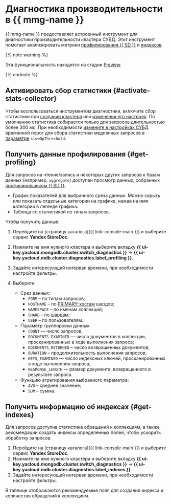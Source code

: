 # Диагностика производительности в {{ mmg-name }}

{{ mmg-name }} предоставляет встроенный инструмент для диагностики производительности кластера СУБД. Этот инструмент помогает анализировать метрики [профилирования {{ SD }}](#get-profiling) и [индексов](#get-indexes).

{% note warning %}


Эта функциональность находится на стадии [Preview](../../overview/concepts/launch-stages.md).


{% endnote %}

## Активировать сбор статистики {#activate-stats-collector}

Чтобы воспользоваться инструментом диагностики, включите сбор статистики при [создании кластера](cluster-create.md) или [изменении его настроек](update.md#change-additional-settings). По умолчанию статистика собирается только для запросов длительностью более 300 мс. При необходимости [измените в настройках СУБД](update.md#change-mongod-config) временной порог для сбора статистики медленных запросов в [параметре](../concepts/settings-list.md#setting-slow-op-threshold) `slowOpThreshold`.

## Получить данные профилирования {#get-profiling}

Для запросов на чтение/запись и некоторых других запросов к базам данных (например, `aggregate`) доступен просмотр данных, собранных [профилировщиком {{ SD }}](tools.md#explore-profiler):

- График показателей для выбранного среза данных. Можно скрыть или показать отдельные категории на графике, нажав на имя категории в легенде графика.
- Таблица со статистикой по типам запросов.

Чтобы получить данные:

1. Перейдите на [страницу каталога]({{ link-console-main }}) и выберите сервис **Yandex StoreDoc**.
1. Нажмите на имя нужного кластера и выберите вкладку **{{ ui-key.yacloud.mongodb.cluster.switch_diagnostics }}** → **{{ ui-key.yacloud.mdb.cluster.diagnostics.label_profiling }}**.
1. Задайте интересующий интервал времени, при необходимости настройте фильтры.
1. Выберите:

   * Срез данных:
       * `FORM` – по типам запросов;
       * `HOSTNAME` – по [PRIMARY-хостам](../concepts/replication.md) шардов;
       * `NAMESPACE` – по именам коллекций;
       * `SHARD` – по [шардам](../concepts/sharding.md);
       * `USER` – по пользователям.
   * Параметр группировки данных:
       * `COUNT` — число запросов;
       * `DOCUMENTS_EXAMINED` — число документов в коллекции, просканированных в ходе выполнения запроса;
       * `DOCUMENTS_RETURNED` – число возвращенных документов;
       * `DURATION` – продолжительность выполнения запросов;
       * `KEYS_EXAMINED` — число индексных ключей, просканированных в ходе выполнения запроса;
       * `RESPONSE_LENGTH` — размер документа, возвращенного в результате запроса.
   * Функцию агрегирования выбранного параметра:
       * `AVG` – среднее значение;
       * `SUM` – сумма.
   

## Получить информацию об индексах {#get-indexes}

Для запросов доступна статистика обращений к коллекциям, а также рекомендации создать индексы определенных полей, чтобы ускорить обработку запросов.

1. Перейдите на [страницу каталога]({{ link-console-main }}) и выберите сервис **Yandex StoreDoc**.
1. Нажмите на имя нужного кластера и выберите вкладку **{{ ui-key.yacloud.mongodb.cluster.switch_diagnostics }}** → **{{ ui-key.yacloud.mdb.cluster.diagnostics.label_indexes }}**.
1. Задайте интересующий интервал времени, при необходимости настройте фильтры.

В таблице отображаются рекомендуемые поля для создания индекса и количество обращений к коллекциям.
